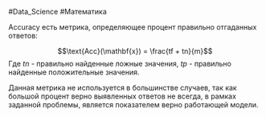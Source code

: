 #Data_Science #Математика 

Accuracy есть метрика, определяющее процент правильно отгаданных ответов:

$$\text{Acc}(\mathbf{x}) = \frac{tf + tn}{m}$$
Где $tn$ - правильно найденные ложные значения, $tp$ - правильно найденные положительные значения. 

Данная метрика не используется в большинстве случаев, так как большой процент верно выявленных ответов не всегда, в рамках заданной проблемы, является показателем верно работающей модели.